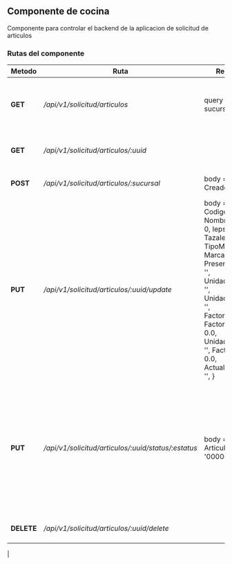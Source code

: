 ## Componente de cocina

Componente para controlar el backend de la aplicacion de solicitud de articulos

### Rutas del componente

| **Metodo** | **Ruta** | **Request** | **Descripcion** |
|------------|----------|-------------|-----------------|
| **GET** | _/api/v1/solicitud/articulos_ | query = { sucursal: '' } | Obtiene una lista de articulos solicitados como maximo 200 |
| **GET** | _/api/v1/solicitud/articulos/:uuid_ |  | Obtiene detalles de un articulo solicitado |
| **POST** | _/api/v1/solicitud/articulos/:sucursal_ | body = { CreadoPor: '' } | Crea una nueva solicitud de articulo |
| **PUT** | _/api/v1/solicitud/articulos/:uuid/update_ | body = { CodigoBarra: '', Nombre: '', IVA: 0, Ieps: 0, TazaIeps: 0.0, TipoModelo: '', Marca: '', Presentacion: '', UnidadMedida: '', UnidadCompra: '', FactorCompra, FactorCompra: 0.0, UnidadVenta: '', FactorVenta: 0.0, ActualizadoPor: '', } | Actualiza los datos de la solicitud |
| **PUT** | _/api/v1/solicitud/articulos/:uuid/status/:estatus_ | body = { Articulo: '00000000' } | Cambia el status de una determinada solicitud, estatus puede ser ('EN SUCURSAL', 'ENVIADO', 'EN PROCESO', 'ATENDIDO', 'CANCELADO'), Se envia query solo si es estatus atendido |
| **DELETE** | _/api/v1/solicitud/articulos/:uuid/delete_ | | Elimina una solicitud de articulo
 |